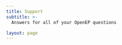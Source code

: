 ```yaml
---
title: Support
subtitle: >-
  Answers for all of your OpenEP questions

layout: page
---
```


<div id='discourse-comments'></div>

<script type="text/javascript">
  DiscourseEmbed = { discourseUrl: 'https://openep.trydiscourse.com/',
                     discourseEmbedUrl: 'https://openep.io/support' };

  (function() {
    var d = document.createElement('script'); d.type = 'text/javascript'; d.async = true;
    d.src = DiscourseEmbed.discourseUrl + 'javascripts/embed.js';
    (document.getElementsByTagName('head')[0] || document.getElementsByTagName('body')[0]).appendChild(d);
  })();
</script>
